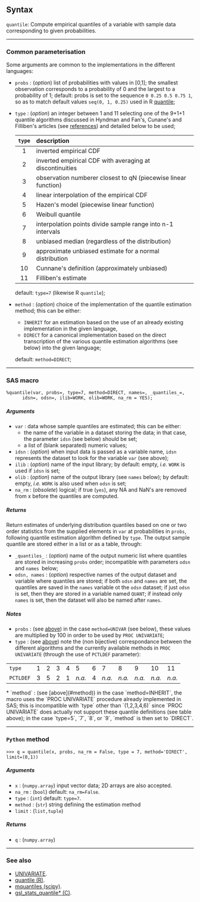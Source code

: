 ## <a name="Syntax"></a>Syntax

`quantile`: Compute empirical quantiles of a variable with sample data corresponding to given probabilities. 

<hr size="5" style="color:black;background-color:black;" />

### Common parameterisation

Some arguments are common to the implementations in the different languages:

* `probs` : <a name="probs"></a> (_option_) list of probabilities with values in [0,1]; the smallest observation 
	corresponds to a probability of 0 and the largest to a probability of 1; default: probs is set to the
	sequence `0 0.25 0.5 0.75 1`, so as to match default values `seq(0, 1, 0.25)` used in R 
	[quantile](https://stat.ethz.ch/R-manual/R-devel/library/stats/html/quantile.html); 
* `type` : <a name="type"></a> (_option_) an integer between 1 and 11 selecting one of the 9+1+1 quantile algorithms 
	discussed in Hyndman and Fan's, Cunane's and Filliben's articles (see [references](algorithm.md#References)) 
	and detailed below to be used; 
	
	| `type` |                    description                                 |
	|:------:|:---------------------------------------------------------------|
	|    1   | inverted empirical CDF					  |
	|    2   | inverted empirical CDF with averaging at discontinuities       |       
	|    3   | observation numberer closest to qN (piecewise linear function) | 
	|    4   | linear interpolation of the empirical CDF                      | 
	|    5   | Hazen's model (piecewise linear function)                      | 
	|    6   | Weibull quantile                                               |
	|    7   | interpolation points divide sample range into n-1 intervals    |
	|    8   | unbiased median (regardless of the distribution)               |
	|    9   | approximate unbiased estimate for a normal distribution        |
	|   10   | Cunnane's definition (approximately unbiased)                  |
	|   11   | Filliben's estimate                                            |

	default: `type=7` (likewise R `quantile`);
* `method` : (_option_) choice of the implementation of the quantile estimation method; this can be either:
	+ `INHERIT` for an estimation based on the use of an already existing implementation in 
	the given language,
	+ `DIRECT` for a canonical implementation based on the direct transcription of the various
	quantile estimation algorithms (see below) into the given language;
		
	default: `method=DIRECT`;

<hr size="5" style="color:black;background-color:black;" />

### <a name="sas_quantile"></a> SAS macro
	
	%quantile(var, probs=, type=7, method=DIRECT, names=, _quantiles_=, 
		  idsn=, odsn=, ilib=WORK, olib=WORK, na_rm = YES);
				
##### Arguments

* `var` : data whose sample quantiles are estimated; this can be either:
	+ the name of the variable in a dataset storing the data; in that case, the parameter 
			`idsn` (see below) should be set; 
	+ a list of (blank separated) numeric values;
* `idsn` : (_option_) when input data is passed as a variable name, `idsn` represents the dataset
	to look for the variable `var` (see above);
* `ilib` : (_option_) name of the input library; by default: empty, _i.e._ `WORK` is used if `idsn` is 
	set;
* `olib` : (_option_) name of the output library (see `names` below); by default: empty, _i.e._ `WORK` 
	is also used when `odsn` is set;
* `na_rm` : (_obsolete_) logical; if true (`yes`), any NA and NaN's are removed from x before the quantiles 
	are computed.

##### Returns
Return estimates of underlying distribution quantiles based on one or two order statistics from 
the supplied elements in `var` at probabilities in `probs`, following quantile estimation algorithm
defined by `type`. The output sample quantile are stored either in a list or as a table, through:

* `_quantiles_` : (_option_) name of the output numeric list where quantiles are stored in increasing
	`probs` order; incompatible with parameters `odsn` and `names `below;
* `odsn, names` : (_option_) respective names of the output dataset and variable where quantiles are 
	stored; if both `odsn` and `names` are set, the quantiles are saved in the `names` variable ot the
	`odsn` dataset; if just `odsn` is set, then they are stored in a variable named `QUANT`; if 
	instead only `names` is set, then the dataset will also be named after `names`.  
	
##### Notes
* `probs` : (see [above](#probs)) in the case `method=UNIVAR` (see below), these values are multiplied by 100 
	in order to be used by `PROC UNIVARIATE`;  
* `type` : (see [above](#type))  note the (non bijective) correspondance between the different algorithms and the currently 
	available methods in `PROC UNIVARIATE` (through the use of `PCTLDEF` parameter):
<table align="center">
    <tr> <td align="centre"><code>type</code></td>
         <td>1</td><td>2</td><td>3</td><td>4</td><td>5</td><td>6</td><td>7</td><td>8</td><td>9</td><td>10</td><td>11</td>
    </tr>
    <tr> <td align="centre"><code>PCTLDEF</code></td>
         <td>3</td><td>5</td><td>2</td><td>1</td><td> <i>n.a.</i></td><td>4</td><td> <i>n.a.</i></td><td> <i>n.a.</i></td><td> <i>n.a.</i></td><td> <i>n.a.</i></td><td> <i>n.a.</i></td>
    </tr>
</table>
* `method` : (see [above](#method)) in the case `method=INHERIT`, the macro uses the `PROC UNIVARIATE` procedure 
	already implemented in SAS; this is incompatible with `type` other than `(1,2,3,4,6)` since `PROC UNIVARIATE` 
	does actually not support these quantile definitions (see table above); in the case `type=5`, `7`, `8`, or `9`, 
	`method` is then set to `DIRECT`.

<hr size="5" style="color:black;background-color:black;" />

###  <a name="python_quantile"></a> `Python` method

	>>> q = quantile(x, probs, na_rm = False, type = 7, method='DIRECT', limit=(0,1))
	
##### Arguments
* `x` : (`numpy.array`) input vector data; 2D arrays are also accepted.
* `na_rm` : (`bool`) default: `na_rm=False`.
* `type` : (`int`) default: `type=7`.
* `method` : (`str`) string defining the estimation method
* `limit` : (`list,tuple`)
       
##### Returns
* `q` : (`numpy.array`) 

<hr size="5" style="color:black;background-color:black;" />

### See also
* [UNIVARIATE](https://support.sas.com/documentation/cdl/en/procstat/63104/HTML/default/viewer.htm#univariate_toc.htm).
* [quantile (R)](https://stat.ethz.ch/R-manual/R-devel/library/stats/html/quantile.html).
* [mquantiles (scipy)](https://docs.scipy.org/doc/scipy-0.18.1/reference/generated/scipy.stats.mstats.mquantiles.html).
* [gsl_stats_quantile* (C)](https://www.gnu.org/software/gsl/manual/html_node/Median-and-Percentiles.html).  
